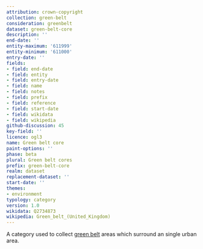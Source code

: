 ```yaml
---
attribution: crown-copyright
collection: green-belt
consideration: greenbelt
dataset: green-belt-core
description: ''
end-date: ''
entity-maximum: '611999'
entity-minimum: '611000'
entry-date: ''
fields:
- field: end-date
- field: entity
- field: entry-date
- field: name
- field: notes
- field: prefix
- field: reference
- field: start-date
- field: wikidata
- field: wikipedia
github-discussion: 45
key-field: ''
licence: ogl3
name: Green belt core
paint-options: ''
phase: beta
plural: Green belt cores
prefix: green-belt-core
realm: dataset
replacement-dataset: ''
start-date: ''
themes:
- environment
typology: category
version: 1.0
wikidata: Q2734873
wikipedia: Green_belt_(United_Kingdom)
---
```


A category used to collect [green belt](/dataset/green-belt) areas which surround an single urban area.
